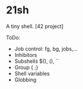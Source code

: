 # 21sh
A tiny shell. [42 project]

ToDo:
- Job control: fg, bg, jobs,...
- Inhibitors
- Subshells $(), (), ``
- Group { ;}
- Shell variables
- Globbing
